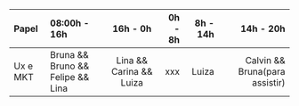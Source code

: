 | Papel |   08:00h - 16h | 16h - 0h | 0h - 8h | 8h - 14h |  14h - 20h |
| :------------ | :------------ |:---------------:| -----:| -----:| -----:|
| Ux e MKT | Bruna && Bruno && Felipe && Lina | Lina  && Carina && Luiza | xxx |  Luiza | Calvin && Bruna(para assistir) |
